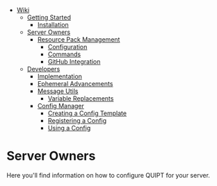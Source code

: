 <!-- TOC -->
* [Wiki](/wiki/wiki.md)
  * [Getting Started](/wiki/getting_started.md)
    * [Installation](/wiki/getting_started.md#installation)
  * [Server Owners](/wiki/server_owners.md)
    * [Resource Pack Management](/wiki/server_owners/resource_pack_management.md#resource-pack-management)
      * [Configuration](/wiki/server_owners/resource_pack_management.md#configuration)
      * [Commands](/wiki/server_owners/resource_pack_management.md#commands)
      * [GitHub Integration](/wiki/server_owners/resource_pack_management.md#github-integration)
  * [Developers](/wiki/developers.md)
    * [Implementation](/wiki/developers.md#implementing-quipt)
    * [Ephemeral Advancements](/wiki/developers/ephemeral_advancements.md)
    * [Message Utils](/wiki/developers/messages.md)
      * [Variable Replacements](/wiki/developers/messages.md#variable-replacements)
    * [Config Manager](/wiki/developers/config.md)
      * [Creating a Config Template](/wiki/developers/config.md#creating-a-config-template)
      * [Registering a Config](/wiki/developers/config.md#registering-a-config)
      * [Using a Config](/wiki/developers/config.md#using-a-config)
<!-- TOC -->

# Server Owners
Here you'll find information on how to configure QUIPT for your server.


